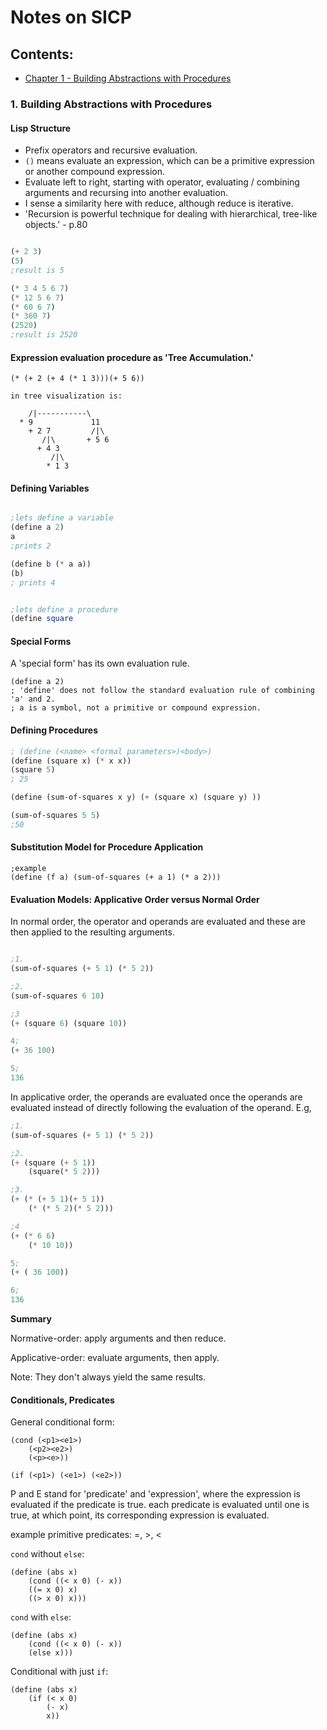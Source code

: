 # Notes on SICP

## Contents:

+ [Chapter 1 - Building Abstractions with Procedures](#Building-Abstractions-with-Procedures)

### 1. Building Abstractions with Procedures

#### Lisp Structure

+ Prefix operators and recursive evaluation. 
+ `()` means evaluate an expression, which can be a primitive expression or another compound expression.
+ Evaluate left to right, starting with operator, evaluating / combining arguments and recursing into another evaluation.
+ I sense a similarity here with reduce, although reduce is iterative.
+ 'Recursion is powerful technique for dealing with hierarchical, tree-like objects.' - p.80

````lisp

(+ 2 3) 
(5)
;result is 5

(* 3 4 5 6 7) 
(* 12 5 6 7) 
(* 60 6 7)
(* 360 7)
(2520)
;result is 2520

````

#### Expression evaluation procedure as 'Tree Accumulation.' 

````
(* (+ 2 (+ 4 (* 1 3)))(+ 5 6))

in tree visualization is:
    
    /|-----------\
  * 9             11
    + 2 7         /|\
       /|\       + 5 6
      + 4 3
         /|\
        * 1 3
````


#### Defining Variables

````scheme

;lets define a variable
(define a 2)
a
;prints 2

(define b (* a a))
(b)
; prints 4


;lets define a procedure
(define square 
````

#### Special Forms

A 'special form' has its own evaluation rule.

````
(define a 2)
; 'define' does not follow the standard evaluation rule of combining 'a' and 2.
; a is a symbol, not a primitive or compound expression.
````

#### Defining Procedures

````scheme
; (define (<name> <formal parameters>)<body>)
(define (square x) (* x x))
(square 5)
; 25

(define (sum-of-squares x y) (+ (square x) (square y) ))

(sum-of-squares 5 5)
;50
````

#### Substitution Model for Procedure Application

````
;example
(define (f a) (sum-of-squares (+ a 1) (* a 2)))
````

#### Evaluation Models: Applicative Order versus Normal Order

In normal order, the operator and operands are evaluated and these are then applied to the resulting arguments. 


````scheme

;1. 
(sum-of-squares (+ 5 1) (* 5 2))

;2.
(sum-of-squares 6 10)

;3
(+ (square 6) (square 10))

4;
(+ 36 100)

5;
136

````

In applicative order, the operands are evaluated once the operands are evaluated instead of directly following the evaluation of the operand. E.g,

````scheme
;1.
(sum-of-squares (+ 5 1) (* 5 2))

;2.
(+ (square (+ 5 1))
    (square(* 5 2)))

;3.
(+ (* (+ 5 1)(+ 5 1))
    (* (* 5 2)(* 5 2)))

;4  
(+ (* 6 6)
    (* 10 10))

5;
(+ ( 36 100))

6;
136
````

**Summary**

Normative-order: apply arguments and then reduce.

Applicative-order: evaluate arguments, then apply.

Note: They don't always yield the same results.


#### Conditionals, Predicates

General conditional form:

````
(cond (<p1><e1>)
    (<p2><e2>)
    (<p><e>))
````

````
(if (<p1>) (<e1>) (<e2>))
````

P and E stand for 'predicate' and 'expression', where the expression is evaluated if the predicate is true.
each predicate is evaluated until one is true, at which point, its corresponding expression is evaluated.

example primitive predicates: =, >, <

`cond` without `else`:

````
(define (abs x)
    (cond ((< x 0) (- x))
    ((= x 0) x)
    ((> x 0) x)))

````

`cond` with `else`:

````
(define (abs x)
    (cond ((< x 0) (- x))
    (else x)))

````

Conditional with just `if`:

````
(define (abs x)
    (if (< x 0)
        (- x)
        x))
````


